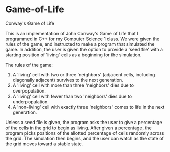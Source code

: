# Game-of-Life
Conway's Game of Life

This is an implementation of John Conway's Game of Life that I programmed in C++ for my Computer Science 1 class. We were given the rules of the game, and instructed to make a program that simulated the game. In addition, the user is given the option to provide a 'seed file' with a starting position of 'living' cells as a beginning for the simulation.

The rules of the game:
  1. A 'living' cell with two or three 'neighbors' (adjacent cells, including diagonally adjacent) survives to the next generation.
  2. A 'living' cell with more than three 'neighbors' dies due to overpopulation.
  3. A 'living' cell with fewer than two 'neighbors' dies due to underpopulation.
  4. A 'non-living' cell with exactly three 'neighbors' comes to life in the next generation.
  
Unless a seed file is given, the program asks the user to give a percentage of the cells in the grid to begin as living. After given a percentage, the program picks positions of the allotted percentage of cells randomly across the grid. The simulation then begins, and the user can watch as the state of the grid moves toward a stable state. 
